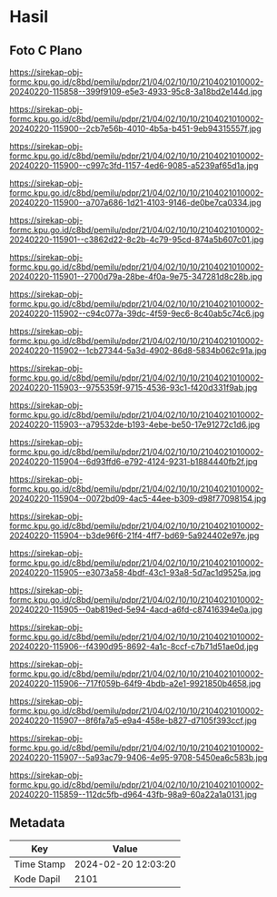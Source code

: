 # Hasil

## Foto C Plano

https://sirekap-obj-formc.kpu.go.id/c8bd/pemilu/pdpr/21/04/02/10/10/2104021010002-20240220-115858--399f9109-e5e3-4933-95c8-3a18bd2e144d.jpg

https://sirekap-obj-formc.kpu.go.id/c8bd/pemilu/pdpr/21/04/02/10/10/2104021010002-20240220-115900--2cb7e56b-4010-4b5a-b451-9eb94315557f.jpg

https://sirekap-obj-formc.kpu.go.id/c8bd/pemilu/pdpr/21/04/02/10/10/2104021010002-20240220-115900--c997c3fd-1157-4ed6-9085-a5239af65d1a.jpg

https://sirekap-obj-formc.kpu.go.id/c8bd/pemilu/pdpr/21/04/02/10/10/2104021010002-20240220-115900--a707a686-1d21-4103-9146-de0be7ca0334.jpg

https://sirekap-obj-formc.kpu.go.id/c8bd/pemilu/pdpr/21/04/02/10/10/2104021010002-20240220-115901--c3862d22-8c2b-4c79-95cd-874a5b607c01.jpg

https://sirekap-obj-formc.kpu.go.id/c8bd/pemilu/pdpr/21/04/02/10/10/2104021010002-20240220-115901--2700d79a-28be-4f0a-9e75-347281d8c28b.jpg

https://sirekap-obj-formc.kpu.go.id/c8bd/pemilu/pdpr/21/04/02/10/10/2104021010002-20240220-115902--c94c077a-39dc-4f59-9ec6-8c40ab5c74c6.jpg

https://sirekap-obj-formc.kpu.go.id/c8bd/pemilu/pdpr/21/04/02/10/10/2104021010002-20240220-115902--1cb27344-5a3d-4902-86d8-5834b062c91a.jpg

https://sirekap-obj-formc.kpu.go.id/c8bd/pemilu/pdpr/21/04/02/10/10/2104021010002-20240220-115903--9755359f-9715-4536-93c1-f420d331f9ab.jpg

https://sirekap-obj-formc.kpu.go.id/c8bd/pemilu/pdpr/21/04/02/10/10/2104021010002-20240220-115903--a79532de-b193-4ebe-be50-17e91272c1d6.jpg

https://sirekap-obj-formc.kpu.go.id/c8bd/pemilu/pdpr/21/04/02/10/10/2104021010002-20240220-115904--6d93ffd6-e792-4124-9231-b1884440fb2f.jpg

https://sirekap-obj-formc.kpu.go.id/c8bd/pemilu/pdpr/21/04/02/10/10/2104021010002-20240220-115904--0072bd09-4ac5-44ee-b309-d98f77098154.jpg

https://sirekap-obj-formc.kpu.go.id/c8bd/pemilu/pdpr/21/04/02/10/10/2104021010002-20240220-115904--b3de96f6-21f4-4ff7-bd69-5a924402e97e.jpg

https://sirekap-obj-formc.kpu.go.id/c8bd/pemilu/pdpr/21/04/02/10/10/2104021010002-20240220-115905--e3073a58-4bdf-43c1-93a8-5d7ac1d9525a.jpg

https://sirekap-obj-formc.kpu.go.id/c8bd/pemilu/pdpr/21/04/02/10/10/2104021010002-20240220-115905--0ab819ed-5e94-4acd-a6fd-c87416394e0a.jpg

https://sirekap-obj-formc.kpu.go.id/c8bd/pemilu/pdpr/21/04/02/10/10/2104021010002-20240220-115906--f4390d95-8692-4a1c-8ccf-c7b71d51ae0d.jpg

https://sirekap-obj-formc.kpu.go.id/c8bd/pemilu/pdpr/21/04/02/10/10/2104021010002-20240220-115906--717f059b-64f9-4bdb-a2e1-9921850b4658.jpg

https://sirekap-obj-formc.kpu.go.id/c8bd/pemilu/pdpr/21/04/02/10/10/2104021010002-20240220-115907--8f6fa7a5-e9a4-458e-b827-d7105f393ccf.jpg

https://sirekap-obj-formc.kpu.go.id/c8bd/pemilu/pdpr/21/04/02/10/10/2104021010002-20240220-115907--5a93ac79-9406-4e95-9708-5450ea6c583b.jpg

https://sirekap-obj-formc.kpu.go.id/c8bd/pemilu/pdpr/21/04/02/10/10/2104021010002-20240220-115859--112dc5fb-d964-43fb-98a9-60a22a1a0131.jpg


## Metadata

| Key        | Value               |
| ---------- | ------------------- |
| Time Stamp | 2024-02-20 12:03:20 |
| Kode Dapil | 2101                |




